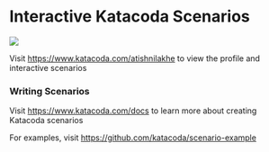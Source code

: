 # Interactive Katacoda Scenarios

[![](http://shields.katacoda.com/katacoda/atishnilakhe/count.svg)](https://www.katacoda.com/atishnilakhe "Get your profile on Katacoda.com")

Visit https://www.katacoda.com/atishnilakhe to view the profile and interactive scenarios

### Writing Scenarios
Visit https://www.katacoda.com/docs to learn more about creating Katacoda scenarios

For examples, visit https://github.com/katacoda/scenario-example
